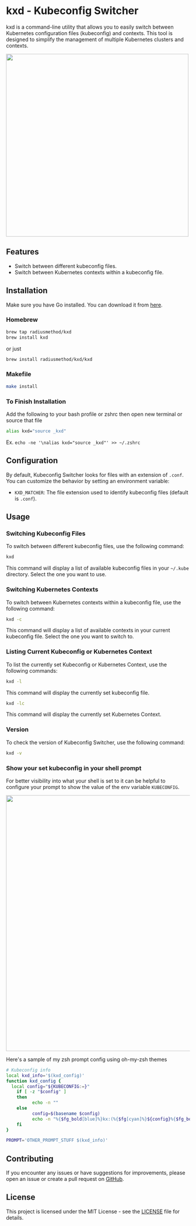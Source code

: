 # kxd - Kubeconfig Switcher

kxd is a command-line utility that allows you to easily switch between Kubernetes configuration files (kubeconfig) and contexts. This tool is designed to simplify the management of multiple Kubernetes clusters and contexts.

<img src="assets/demo.gif" width="500">

## Features

- Switch between different kubeconfig files.
- Switch between Kubernetes contexts within a kubeconfig file.

## Installation

Make sure you have Go installed. You can download it from [here](https://golang.org/dl/).

### Homebrew

```bash
brew tap radiusmethod/kxd
brew install kxd
```

or just

```bash
brew install radiusmethod/kxd/kxd
```
### Makefile

```bash
make install
```

### To Finish Installation
Add the following to your bash profile or zshrc then open new terminal or source that file

```sh
alias kxd="source _kxd"
```

Ex. `echo -ne '\nalias kxd="source _kxd"' >> ~/.zshrc`

## Configuration

By default, Kubeconfig Switcher looks for files with an extension of `.conf`. You can customize the behavior by setting an environment variable:

- `KXD_MATCHER`: The file extension used to identify kubeconfig files (default is `.conf`).

## Usage

### Switching Kubeconfig Files

To switch between different kubeconfig files, use the following command:

```bash
kxd
```

This command will display a list of available kubeconfig files in your `~/.kube` directory. Select the one you want to use.

### Switching Kubernetes Contexts

To switch between Kubernetes contexts within a kubeconfig file, use the following command:

```bash
kxd -c
```

This command will display a list of available contexts in your current kubeconfig file. Select the one you want to switch to.


### Listing Current Kubeconfig or Kubernetes Context

To list the currently set Kubeconfig or Kubernetes Context, use the following commands:

```bash
kxd -l
```

This command will display the currently set kubeconfig file.

```bash
kxd -lc
```

This command will display the currently set Kubernetes Context.

### Version

To check the version of Kubeconfig Switcher, use the following command:

```bash
kxd -v
```

### Show your set kubeconfig in your shell prompt
For better visibility into what your shell is set to it can be helpful to configure your prompt to show the value of the env variable `KUBECONFIG`.

<img src="assets/screenshot.png" width="700">

Here's a sample of my zsh prompt config using oh-my-zsh themes

```sh
# Kubeconfig info
local kxd_info='$(kxd_config)'
function kxd_config {
  local config="${KUBECONFIG:=}"
    if [ -z "$config" ]
    then
          echo -n ""
    else
          config=$(basename $config)
          echo -n "%{$fg_bold[blue]%}kx:(%{$fg[cyan]%}${config}%{$fg_bold[blue]%})%{$reset_color%} "
    fi
}
```

```sh
PROMPT='OTHER_PROMPT_STUFF $(kxd_info)'
```

## Contributing

If you encounter any issues or have suggestions for improvements, please open an issue or create a pull request on [GitHub](https://github.com/radiusmethod/kxd).

## License

This project is licensed under the MIT License - see the [LICENSE](LICENSE) file for details.

